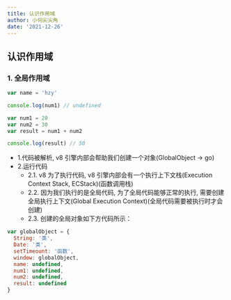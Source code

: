 ```yaml
---
title: 认识作用域
author: 小何尖尖角
date: '2021-12-26'
---
```


## 认识作用域

### **1. 全局作用域**

```js
var name = 'hzy'

console.log(num1) // undefined

var num1 = 20
var num2 = 30
var result = num1 + num2

console.log(result) // 50
```

- 1.代码被解析, v8 引擎内部会帮助我们创建一个对象(GlobalObject -> go)
- 2.运行代码
  - 2.1. v8 为了执行代码, v8 引擎内部会有一个执行上下文栈(Execution Context Stack, ECStack)(函数调用栈)
  - 2.2. 因为我们执行的是全局代码, 为了全局代码能够正常的执行, 需要创建 全局执行上下文(Global Execution Context)(全局代码需要被执行时才会创建)
  - 2.3. 创建的全局对象如下方代码所示：

```js
var globalObject = {
  String: '类',
  Date: '类',
  setTimeount: '函数',
  window: globalObject,
  name: undefined,
  num1: undefined,
  num2: undefined,
  result: undefined
}
```
